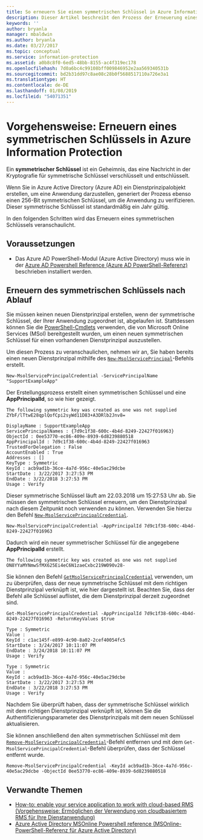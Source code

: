 ```yaml
---
title: So erneuern Sie einen symmetrischen Schlüssel in Azure Information Protection
description: Dieser Artikel beschreibt den Prozess der Erneuerung eines symmetrischen Schlüssels in Azure Information Protection.
keywords: ''
author: bryanla
manager: mbaldwin
ms.author: bryanla
ms.date: 03/27/2017
ms.topic: conceptual
ms.service: information-protection
ms.assetid: a0b8c8f0-6ed5-48bb-8155-ac4f319ec178
ms.openlocfilehash: 7d0a6bc4c99108bff009846952e2aa569340531b
ms.sourcegitcommit: bd2b31dd97c8ae08c28b0f5688517110a726e3a1
ms.translationtype: HT
ms.contentlocale: de-DE
ms.lasthandoff: 01/08/2019
ms.locfileid: "54071351"
---
```

# <a name="how-to-renew-the-symmetric-key-in-azure-information-protection"></a>Vorgehensweise: Erneuern eines symmetrischen Schlüssels in Azure Information Protection

Ein **symmetrischer Schlüssel** ist ein Geheimnis, das eine Nachricht in der Kryptografie für symmetrische Schlüssel verschlüsselt und entschlüsselt.  

Wenn Sie in Azure Active Directory (Azure AD) ein Dienstprinzipalobjekt erstellen, um eine Anwendung darzustellen, generiert der Prozess ebenso einen 256-Bit symmetrischen Schlüssel, um die Anwendung zu verifizieren. Dieser symmetrische Schlüssel ist standardmäßig ein Jahr gültig. 

In den folgenden Schritten wird das Erneuern eines symmetrischen Schlüssels veranschaulicht. 

## <a name="prerequisites"></a>Voraussetzungen

* Das Azure AD PowerShell-Modul (Azure Active Directory) muss wie in der [Azure AD Powershell Reference (Azure AD PowerShell-Referenz)](https://docs.microsoft.com/powershell/msonline/) beschrieben installiert werden.


## <a name="renewing-the-symmetric-key-after-expiry"></a>Erneuern des symmetrischen Schlüssels nach Ablauf

Sie müssen keinen neuen Dienstprinzipal erstellen, wenn der symmetrische Schlüssel, der Ihrer Anwendung zugeordnet ist, abgelaufen ist. Stattdessen können Sie die [PowerShell-Cmdlets](https://docs.microsoft.com/powershell/module/msonline) verwenden, die von Microsoft Online Services (MSol) bereitgestellt wurden, um einen neuen symmetrischen Schlüssel für einen vorhandenen Dienstprinzipal auszustellen.

Um diesen Prozess zu veranschaulichen, nehmen wir an, Sie haben bereits einen neuen Dienstprinzipal mithilfe des [`New-MsolServicePrincipal`](https://docs.microsoft.com/powershell/msonline/v1/new-msolserviceprincipalcredential)-Befehls erstellt.

```
New-MsolServicePrincipalCredential -ServicePrincipalName "SupportExampleApp"
```

Der Erstellungsprozess erstellt einen symmetrischen Schlüssel und eine **AppPrincipalId**, so wie hier gezeigt.

```
The following symmetric key was created as one was not supplied
ZYbF/lTtwE28qplQofCpi2syWd11D83+A3DRlb2Jnv8=

DisplayName : SupportExampleApp
ServicePrincipalNames : {7d9c1f38-600c-4b4d-8249-22427f016963}
ObjectId : 0ee53770-ec86-409e-8939-6d8239880518
AppPrincipalId : 7d9c1f38-600c-4b4d-8249-22427f016963
TrustedForDelegation : False
AccountEnabled : True
Addresses : []
KeyType : Symmetric
KeyId : acb9ad1b-36ce-4a7d-956c-40e5ac29dcbe
StartDate : 3/22/2017 3:27:53 PM
EndDate : 3/22/2018 3:27:53 PM
Usage : Verify
```

Dieser symmetrische Schlüssel läuft am 22.03.2018 um 15:27:53 Uhr ab. Sie müssen den symmetrischen Schlüssel erneuern, um den Dienstprinzipal nach diesem Zeitpunkt noch verwenden zu können. Verwenden Sie hierzu den Befehl [`New-MsolServicePrincipalCredential`](https://docs.microsoft.com/powershell/msonline/v1/new-msolserviceprincipalcredential). 

```
New-MsolServicePrincipalCredential -AppPrincipalId 7d9c1f38-600c-4b4d-8249-22427f016963
```

Dadurch wird ein neuer symmetrischer Schlüssel für die angegebene **AppPrincipalId** erstellt.

```
The following symmetric key was created as one was not supplied ON8YYaMYNmwSfMX625Ei4eC6N1zaeCxbc219W090v28-
```
Sie können den Befehl [`GetMsolServicePrincipalCredential`](https://docs.microsoft.com/powershell/msonline/v1/get-msolserviceprincipalcredential) verwenden, um zu überprüfen, dass der neue symmetrische Schlüssel mit dem richtigen Dienstprinzipal verknüpft ist, wie hier dargestellt ist. Beachten Sie, dass der Befehl alle Schlüssel auflistet, die dem Dienstprinzipal derzeit zugeordnet sind.

```
Get-MsolServicePrincipalCredential -AppPrincipalId 7d9c1f38-600c-4b4d-8249-22427f016963 -ReturnKeyValues $true

Type : Symmetric
Value :
KeyId : c1ac145f-e899-4c90-8a02-2cef40054fc5
StartDate : 3/24/2017 10:11:07 PM
EndDate : 3/24/2018 10:11:07 PM
Usage : Verify

Type : Symmetric
Value :
KeyId : acb9ad1b-36ce-4a7d-956c-40e5ac29dcbe
StartDate : 3/22/2017 3:27:53 PM
EndDate : 3/22/2018 3:27:53 PM
Usage : Verify
```

Nachdem Sie überprüft haben, dass der symmetrische Schlüssel wirklich mit dem richtigen Dienstprinzipal verknüpft ist, können Sie die Authentifizierungsparameter des Dienstprinzipals mit dem neuen Schlüssel aktualisieren. 

Sie können anschließend den alten symmetrischen Schlüssel mit dem [`Remove-MsolServicePrincipalCredential`](https://docs.microsoft.com/powershell/msonline/v1/remove-msolserviceprincipalcredential)-Befehl entfernen und mit dem `Get-MsolServicePrincipalCredential`-Befehl überprüfen, dass der Schlüssel entfernt wurde.

```
Remove-MsolServicePrincipalCredential -KeyId acb9ad1b-36ce-4a7d-956c-40e5ac29dcbe -ObjectId 0ee53770-ec86-409e-8939-6d8239880518
```

## <a name="related-topics"></a>Verwandte Themen

* [How-to: enable your service application to work with cloud-based RMS (Vorgehensweise: Ermöglichen der Verwendung von cloudbasiertem RMS für Ihre Dienstanwendung)](how-to-use-file-api-with-aadrm-cloud.md)
* [Azure Active Directory MSOnline Powershell reference (MSOnline-PowerShell-Referenz für Azure Active Directory)](https://docs.microsoft.com/powershell/msonline/)
